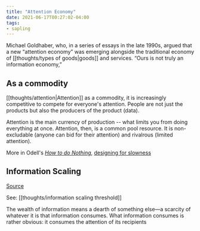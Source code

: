 ```yaml
---
title: "Attention Economy"
date: 2021-06-17T00:27:02-04:00
tags:
- sapling
---
```


Michael Goldhaber, who, in a series of essays in the late 1990s, argued that a new “attention economy” was emerging alongside the traditional economy of [[thoughts/types of goods|goods]] and services. “Ours is not truly an information economy,”

## As a commodity
[[thoughts/attention|Attention]] as a commodity, it is increasingly competitive to compete for everyone's attention. People are not just the products but also the producers of the product (data).

Attention is the main currency of production -- what limits you from doing everything at once. Attention, then, is a common pool resource. It is non-excludable (anyone can bid for their attention) and rivalrous (limited attention).

More in Odell's [*How to do Nothing*](thoughts/How%20to%20do%20Nothing.md), [designing for slowness](thoughts/digital%20mindfulness.md)

## Information Scaling
[Source](https://theconvivialsociety.substack.com/p/the-pathologies-of-the-attention)

See: [[thoughts/information scaling threshold]]

The wealth of information means a dearth of something else—a scarcity of whatever it is that information consumes. What information consumes is rather obvious: it consumes the attention of its recipients